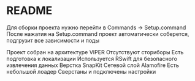 # README 

Для сборки проекта нужно перейти в Commands -> Setup.command
После нажатия на Setup.command проект автоматически соберется, подгрузит все зависимости и поды

Проект собран на архитектуре VIPER
Отсутствуют сториборы
Есть подготовка к локализации
Используется RSwift для безопасного извлечения данных
Верстка SnapKit
Сетевой слой Alamofire
Есть небольшой лоадер
Сверстаны и подключены настройки
